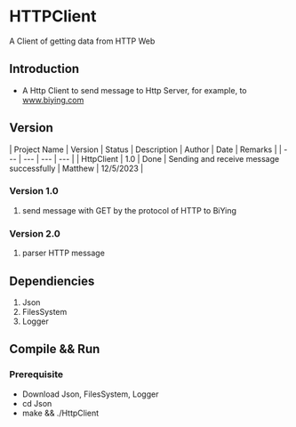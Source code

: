# HTTPClient
A Client of getting data from HTTP Web

## Introduction
+ A Http Client to send message to Http Server, for example, to www.biying.com

## Version

| Project Name | Version | Status | Description | Author | Date | Remarks |
| ---   | --- | --- | --- |
| HttpClient | 1.0 | Done | Sending and receive message successfully | Matthew | 12/5/2023 |

### Version 1.0
1. send message with GET by the protocol of HTTP to BiYing

### Version 2.0
1. parser HTTP message

## Dependiencies
1. Json
2. FilesSystem
3. Logger

## Compile && Run
### Prerequisite
+ Download Json, FilesSystem, Logger
+ cd Json
+ make && ./HttpClient
